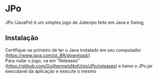# JPo
JPo (JavaPo) é um simples jogo de Jukenpo feito em Java e Swing;

## Instalação

Certifique-se primeiro de ter o Java instalado em seu computador (https://www.java.com/pt_BR/download/) \
Para rodar o jogo, va em "Releases" (https://github.com/GuilhermeIsNotUnix/JPo/releases) e baixe o JPo.jar executavel da aplicação e execute o mesmo
